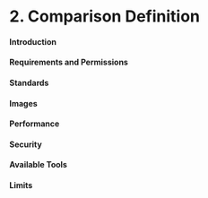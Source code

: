 # 2. Comparison Definition
#### Introduction
#### Requirements and Permissions
#### Standards
#### Images
#### Performance
#### Security
#### Available Tools
#### Limits
